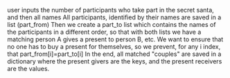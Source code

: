 user inputs the number of participants who take part in the secret santa, and then all names
All participants, identified by their names are saved in a list (part_from)
Then we create a part_to list which contains the names of the participants in a different order, so that with both lists we have a matching person A gives a present to person B, etc.
We want to ensure that no one has to buy a present for themselves, so we prevent, for any i index, that part_from[i]=part_to[i]
In the end, all matched "couples" are saved in a dictionary where the present givers are the keys, and the present receivers are the values. 
